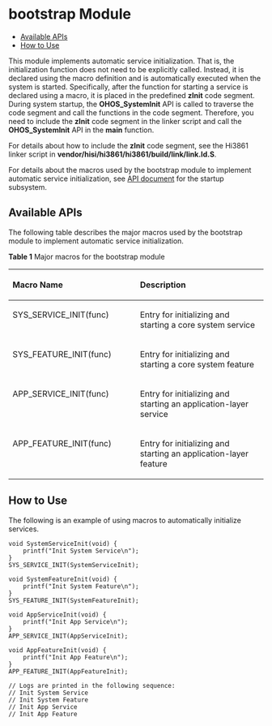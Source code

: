 # bootstrap Module<a name="EN-US_TOPIC_0000001063402356"></a>

-   [Available APIs](#section1633115419401)
-   [How to Use](#section2055311316228)

This module implements automatic service initialization. That is, the initialization function does not need to be explicitly called. Instead, it is declared using the macro definition and is automatically executed when the system is started. Specifically, after the function for starting a service is declared using a macro, it is placed in the predefined  **zInit**  code segment. During system startup, the  **OHOS\_SystemInit**  API is called to traverse the code segment and call the functions in the code segment. Therefore, you need to include the  **zInit**  code segment in the linker script and call the  **OHOS\_SystemInit**  API in the  **main**  function.

For details about how to include the  **zInit**  code segment, see the Hi3861 linker script in  **vendor/hisi/hi3861/hi3861/build/link/link.ld.S**.

For details about the macros used by the bootstrap module to implement automatic service initialization, see  [API document](https://gitee.com/openharmony/docs/blob/master/api/api-SmartVision-Devices/OHOS-Init.md)  for the startup subsystem.

## Available APIs<a name="section1633115419401"></a>

The following table describes the major macros used by the bootstrap module to implement automatic service initialization.

**Table  1**  Major macros for the bootstrap module

<a name="table12281332101910"></a>
<table><thead align="left"><tr id="row102914328199"><th class="cellrowborder" valign="top" width="50%" id="mcps1.2.3.1.1"><p id="p229113221917"><a name="p229113221917"></a><a name="p229113221917"></a>Macro Name</p>
</th>
<th class="cellrowborder" valign="top" width="50%" id="mcps1.2.3.1.2"><p id="p429132161912"><a name="p429132161912"></a><a name="p429132161912"></a>Description</p>
</th>
</tr>
</thead>
<tbody><tr id="row13291532141919"><td class="cellrowborder" valign="top" width="50%" headers="mcps1.2.3.1.1 "><p id="p14292032181919"><a name="p14292032181919"></a><a name="p14292032181919"></a>SYS_SERVICE_INIT(func)</p>
</td>
<td class="cellrowborder" valign="top" width="50%" headers="mcps1.2.3.1.2 "><p id="p10291732181911"><a name="p10291732181911"></a><a name="p10291732181911"></a>Entry for initializing and starting a core system service</p>
</td>
</tr>
<tr id="row1329133214197"><td class="cellrowborder" valign="top" width="50%" headers="mcps1.2.3.1.1 "><p id="p15291332161915"><a name="p15291332161915"></a><a name="p15291332161915"></a>SYS_FEATURE_INIT(func)</p>
</td>
<td class="cellrowborder" valign="top" width="50%" headers="mcps1.2.3.1.2 "><p id="p12292324198"><a name="p12292324198"></a><a name="p12292324198"></a>Entry for initializing and starting a core system feature</p>
</td>
</tr>
<tr id="row1529133231911"><td class="cellrowborder" valign="top" width="50%" headers="mcps1.2.3.1.1 "><p id="p9291332131915"><a name="p9291332131915"></a><a name="p9291332131915"></a>APP_SERVICE_INIT(func)</p>
</td>
<td class="cellrowborder" valign="top" width="50%" headers="mcps1.2.3.1.2 "><p id="p1229432181920"><a name="p1229432181920"></a><a name="p1229432181920"></a>Entry for initializing and starting an application-layer service</p>
</td>
</tr>
<tr id="row1229173214194"><td class="cellrowborder" valign="top" width="50%" headers="mcps1.2.3.1.1 "><p id="p12923218193"><a name="p12923218193"></a><a name="p12923218193"></a>APP_FEATURE_INIT(func)</p>
</td>
<td class="cellrowborder" valign="top" width="50%" headers="mcps1.2.3.1.2 "><p id="p17291332121913"><a name="p17291332121913"></a><a name="p17291332121913"></a>Entry for initializing and starting an application-layer feature</p>
</td>
</tr>
</tbody>
</table>

## How to Use<a name="section2055311316228"></a>

The following is an example of using macros to automatically initialize services.

```
void SystemServiceInit(void) {
    printf("Init System Service\n");
}
SYS_SERVICE_INIT(SystemServiceInit);

void SystemFeatureInit(void) {
    printf("Init System Feature\n");
}
SYS_FEATURE_INIT(SystemFeatureInit);

void AppServiceInit(void) {
    printf("Init App Service\n");
}
APP_SERVICE_INIT(AppServiceInit);

void AppFeatureInit(void) {
    printf("Init App Feature\n");
}
APP_FEATURE_INIT(AppFeatureInit);

// Logs are printed in the following sequence:
// Init System Service
// Init System Feature
// Init App Service
// Init App Feature
```

